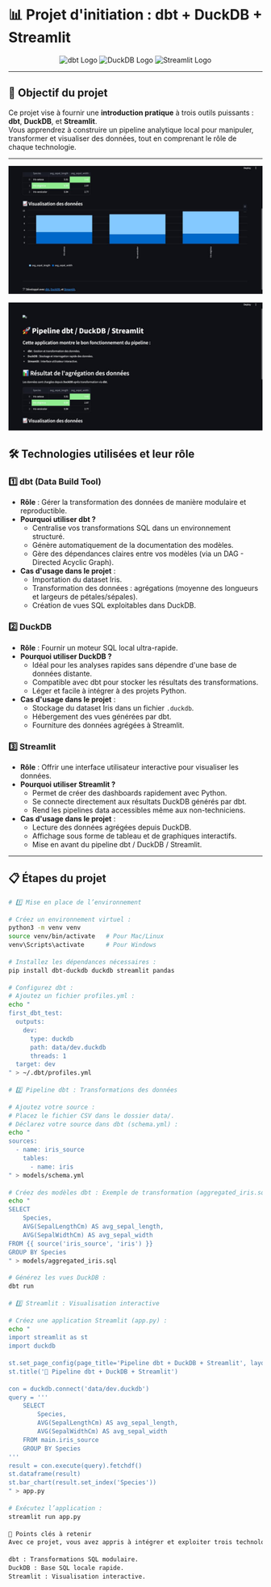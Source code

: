# 📊 Projet d'initiation : dbt + DuckDB + Streamlit

<p align="center">
  <img src="https://www.decideom.fr/assets/uploads/2023/03/dbt-logo.png" alt="dbt Logo" width="200">
  <img src="https://miro.medium.com/v2/resize:fit:4800/format:webp/0*-CoioEomCE_kHUX4.png" alt="DuckDB Logo" width="200">
  <img src="https://streamlit.io/images/brand/streamlit-mark-color.png" alt="Streamlit Logo" width="200">
</p>

---

## 🚀 Objectif du projet

Ce projet vise à fournir une **introduction pratique** à trois outils puissants :  
**dbt**, **DuckDB**, et **Streamlit**.  
Vous apprendrez à construire un pipeline analytique local pour manipuler, transformer et visualiser des données, tout en comprenant le rôle de chaque technologie.

---

![Aperçu de l'application](models/example/assets/capture1.jpeg)


![Aperçu de l'application](models/example/assets/capture2.jpeg)


## 🛠️ Technologies utilisées et leur rôle

### 1️⃣ dbt (Data Build Tool)

- **Rôle** : Gérer la transformation des données de manière modulaire et reproductible.
- **Pourquoi utiliser dbt ?**
  - Centralise vos transformations SQL dans un environnement structuré.
  - Génère automatiquement de la documentation des modèles.
  - Gère des dépendances claires entre vos modèles (via un DAG - Directed Acyclic Graph).
- **Cas d'usage dans le projet** :
  - Importation du dataset Iris.
  - Transformation des données : agrégations (moyenne des longueurs et largeurs de pétales/sépales).
  - Création de vues SQL exploitables dans DuckDB.

### 2️⃣ DuckDB

- **Rôle** : Fournir un moteur SQL local ultra-rapide.
- **Pourquoi utiliser DuckDB ?**
  - Idéal pour les analyses rapides sans dépendre d'une base de données distante.
  - Compatible avec dbt pour stocker les résultats des transformations.
  - Léger et facile à intégrer à des projets Python.
- **Cas d'usage dans le projet** :
  - Stockage du dataset Iris dans un fichier `.duckdb`.
  - Hébergement des vues générées par dbt.
  - Fourniture des données agrégées à Streamlit.

### 3️⃣ Streamlit

- **Rôle** : Offrir une interface utilisateur interactive pour visualiser les données.
- **Pourquoi utiliser Streamlit ?**
  - Permet de créer des dashboards rapidement avec Python.
  - Se connecte directement aux résultats DuckDB générés par dbt.
  - Rend les pipelines data accessibles même aux non-techniciens.
- **Cas d'usage dans le projet** :
  - Lecture des données agrégées depuis DuckDB.
  - Affichage sous forme de tableau et de graphiques interactifs.
  - Mise en avant du pipeline dbt / DuckDB / Streamlit.

---

## 📋 Étapes du projet

```bash
# 1️⃣ Mise en place de l’environnement

# Créez un environnement virtuel :
python3 -m venv venv
source venv/bin/activate   # Pour Mac/Linux
venv\Scripts\activate      # Pour Windows

# Installez les dépendances nécessaires :
pip install dbt-duckdb duckdb streamlit pandas

# Configurez dbt :
# Ajoutez un fichier profiles.yml :
echo "
first_dbt_test:
  outputs:
    dev:
      type: duckdb
      path: data/dev.duckdb
      threads: 1
  target: dev
" > ~/.dbt/profiles.yml

# 2️⃣ Pipeline dbt : Transformations des données

# Ajoutez votre source :
# Placez le fichier CSV dans le dossier data/.
# Déclarez votre source dans dbt (schema.yml) :
echo "
sources:
  - name: iris_source
    tables:
      - name: iris
" > models/schema.yml

# Créez des modèles dbt : Exemple de transformation (aggregated_iris.sql) :
echo "
SELECT
    Species,
    AVG(SepalLengthCm) AS avg_sepal_length,
    AVG(SepalWidthCm) AS avg_sepal_width
FROM {{ source('iris_source', 'iris') }}
GROUP BY Species
" > models/aggregated_iris.sql

# Générez les vues DuckDB :
dbt run

# 3️⃣ Streamlit : Visualisation interactive

# Créez une application Streamlit (app.py) :
echo "
import streamlit as st
import duckdb

st.set_page_config(page_title='Pipeline dbt + DuckDB + Streamlit', layout='wide')
st.title('🚀 Pipeline dbt + DuckDB + Streamlit')

con = duckdb.connect('data/dev.duckdb')
query = '''
    SELECT
        Species,
        AVG(SepalLengthCm) AS avg_sepal_length,
        AVG(SepalWidthCm) AS avg_sepal_width
    FROM main.iris_source
    GROUP BY Species
'''
result = con.execute(query).fetchdf()
st.dataframe(result)
st.bar_chart(result.set_index('Species'))
" > app.py

# Exécutez l’application :
streamlit run app.py

🎯 Points clés à retenir
Avec ce projet, vous avez appris à intégrer et exploiter trois technologies complémentaires, chacune jouant un rôle clé dans un pipeline analytique moderne :

dbt : Transformations SQL modulaire.
DuckDB : Base SQL locale rapide.
Streamlit : Visualisation interactive.